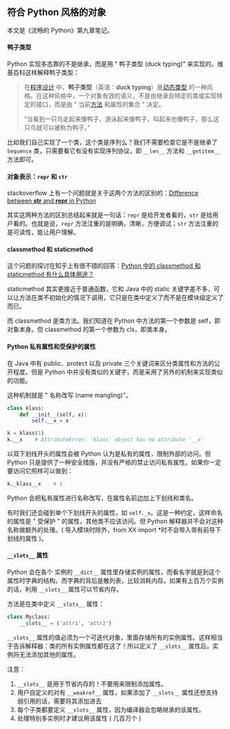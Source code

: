 ## 符合 Python 风格的对象

本文是《流畅的 Python》第九章笔记。

#### 鸭子类型

Python 实现多态靠的不是继承，而是用 " 鸭子类型 (duck typing)" 来实现的。维基百科这样解释鸭子类型：

> 在[程序设计](https://www.wikiwand.com/zh-hans/%E7%A8%8B%E5%BA%8F%E8%AE%BE%E8%AE%A1) 中，**鸭子类型**（英语：**duck typing**）是[动态类型](https://www.wikiwand.com/zh-hans/%E9%A1%9E%E5%9E%8B%E7%B3%BB%E7%B5%B1) 的一种风格。在这种风格中，一个对象有效的语义，不是由继承自特定的类或实现特定的接口，而是由 " 当前[方法](https://www.wikiwand.com/zh-hans/%E6%96%B9%E6%B3%95_(%E9%9B%BB%E8%85%A6%E7%A7%91%E5%AD%B8)) 和属性的集合 " 决定。
>
> “当看到一只鸟走起来像鸭子、游泳起来像鸭子、叫起来也像鸭子，那么这只鸟就可以被称为鸭子。”

比如我们自己实现了一个类，这个类是序列么？我们不需要检查它是不是继承了 `Sequence` 类，只需要看它有没有实现序列协议，即 `__len__` 方法和 `__getitem__` 方法即可。

#### 对象表示：`repr` 和 `str`

stackoverflow 上有一个问题就是关于这两个方法的区别的：[Difference between __str__ and __repr__ in Python](https://stackoverflow.com/questions/1436703/difference-between-str-and-repr-in-python)

其实这两种方法的区别总结起来就是一句话：`repr` 是给开发者看的，`str` 是给用户看的。也就是说，`repr` 方法注重的是明确，清晰，方便调试；`str` 方法注重的是可读性，能让用户理解。

#### classmethod 和 staticmethod

这个问题的探讨在知乎上有很不错的回答：[Python 中的 classmethod 和 staticmethod 有什么具体用途？](https://www.zhihu.com/question/20021164)

staticmethod 其实更接近于普通函数，它和 Java 中的 static 关键字差不多，可以让方法在类不初始化的情况下调用，它只是在类中定义了而不是在模块级定义了而已。

而 classmethod 是类方法。我们知道在 Python 中方法的第一个参数是 self，即对象本身。但 classmethod 的第一个参数为 cls，即类本身。

#### Python 私有属性和受保护的属性

在 Java 中有 public、protect 以及 private 三个关键词来区分类属性和方法的公开程度。但是 Python 中并没有类似的关键字，而是采用了另外的机制来实现类似的功能。

这种机制就是 " 名称改写 (name mangling)"。

```python
class klass:
    def __init__(self, x):
        self.__x = x

k = klass(1)
k.__x    # AttributeError: 'klass' object has no attribute '__x'
```

以双下划线开头的属性会被 Python 认为是私有的属性，限制外部的访问。但 Python 只是提供了一种安全措施，并没有严格的禁止访问私有属性。如果你一定要访问它照样可以做到：

```python
k._klass__x    # 1
```

Python 会把私有属性进行名称改写，在属性名前边加上下划线和类名。

有时我们还会碰到单个下划线开头的属性，如 `self._x`。这是一种约定，这样命名的属性是 " 受保护 " 的属性，其他类不应该访问。但 Python 解释器并不会对这种名称做额外的处理。( 导入模块时除外，from XX import *时不会带入带有前导下划线的属性 )。

#### `__slots__` 属性

Python 会在各个 实例的 `__dict__` 属性里存储实例的属性，而看名字就是到这个属性时字典的结构。而字典的背后是散列表，比较消耗内存。如果有上百万个实例的话，利用 `__slots__` 属性可以节省内存。

方法是在类中定义 `__slots__` 属性：

```python
class Myclass:
    __slots__ = ('attr1', 'attr2')
```

`__slots__` 属性的值必须为一个可迭代对象，里面存储所有的实例属性。这样相当于告诉解释器：类的所有实例属性都在这了！所以定义了 `__slots__` 属性后，实例将无法添加其他的属性。

注意：

1. `__slots__` 是用于节省内存的！不要用来限制添加属性。
2. 用户自定义的对有 `__weakref__` 属性，如果添加了 `__slots__` 属性还想支持弱引用的话，需要将其添加进去
3. 每个子类都要定义 `__slots__` 属性，因为编译器会忽略继承的该属性。
4. 处理特别多实例时才建议用该属性 ( 几百万个 )